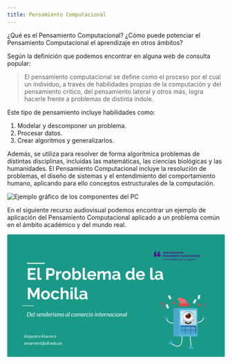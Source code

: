 ```yaml
---
title: Pensamiento Computacional
---
```


¿Qué es el Pensamiento Computacional? ¿Cómo puede potenciar el Pensamiento Computacional el aprendizaje en otros ámbitos?

Según la definición que podemos encontrar en alguna web de consulta popular:

> El pensamiento computacional se define como el proceso por el cual un individuo, a través de habilidades propias de la 
> computación y del pensamiento crítico, del pensamiento lateral y otros más, logra hacerle frente a problemas de distinta índole. 

Este tipo de pensamiento incluye habilidades como:

1. Modelar y descomponer un problema.
2. Procesar datos.
3. Crear algoritmos y generalizarlos.

Además, se utiliza para resolver de forma algorítmica problemas de distintas disciplinas, incluidas las matemáticas, las ciencias biológicas y las humanidades. El Pensamiento Computacional incluye la resolución de problemas, el diseño de sistemas y el entendimiento del comportamiento humano, aplicando para ello conceptos estructurales de la computación.

![Ejemplo gráfico de los componentes del PC](https://bam.files.bbci.co.uk/bam/live/content/zg6bgk7/large)

En el siguiente recurso audiovisual podemos encontrar un ejemplo de aplicación del Pensamiento Computacional aplicado a un problema común en el ámbito académico y del mundo real.

[![Enlace al recurso audiovisual](../../assets/img/cover.png)](https://www.youtube.com/watch?v=XCTonEaKfak&t=60s)
